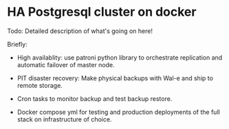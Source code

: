# HA Postgresql cluster on docker

Todo: Detailed description of what's going on here!

Briefly: 

- High availablity: use patroni python library to orchestrate replication and automatic failover of master node.

- PIT disaster recovery: Make physical backups with Wal-e and ship to remote storage.

- Cron tasks to monitor backup and test backup restore.

- Docker compose yml for testing and production deployments of the full stack on infrastructure of choice.

